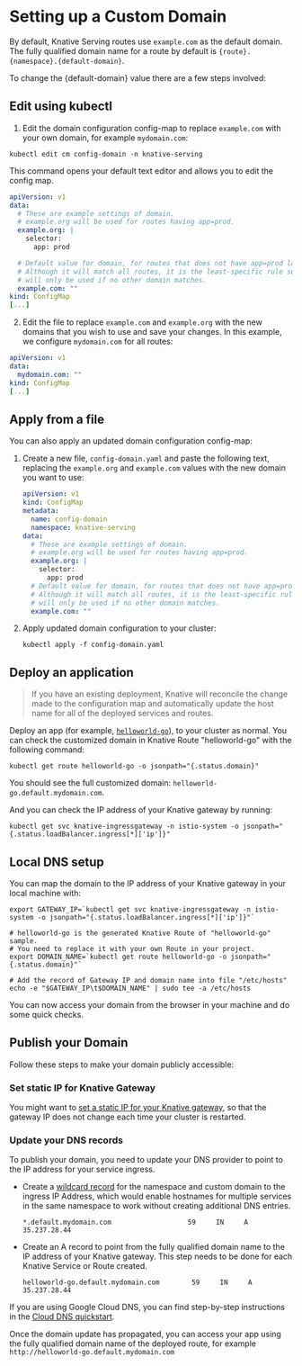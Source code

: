 # Setting up a Custom Domain

By default, Knative Serving routes use `example.com` as the default domain.
The fully qualified domain name for a route by default is `{route}.{namespace}.{default-domain}`.

To change the {default-domain} value there are a few steps involved:

## Edit using kubectl

1. Edit the domain configuration config-map to replace `example.com`
   with your own domain, for example `mydomain.com`:

```shell
kubectl edit cm config-domain -n knative-serving
```

This command opens your default text editor and allows you to edit the config map. 

```yaml
apiVersion: v1
data:
  # These are example settings of domain.
  # example.org will be used for routes having app=prod.
  example.org: |
    selector:
      app: prod

  # Default value for domain, for routes that does not have app=prod labels.
  # Although it will match all routes, it is the least-specific rule so it
  # will only be used if no other domain matches.
  example.com: ""
kind: ConfigMap
[...]
```

2. Edit the file to replace `example.com` and `example.org` with the new domains that
you wish to use and save your changes. In this example, we configure `mydomain.com` for all routes: 

```yaml
apiVersion: v1
data:
  mydomain.com: ""
kind: ConfigMap
[...]
```

## Apply from a file

You can also apply an updated domain configuration config-map:

1. Create a new file, `config-domain.yaml` and paste the following text,
   replacing the `example.org` and `example.com` values with the new
   domain you want to use:

    ```yaml
    apiVersion: v1
    kind: ConfigMap
    metadata:
      name: config-domain
      namespace: knative-serving
    data:
      # These are example settings of domain.
      # example.org will be used for routes having app=prod.
      example.org: |
        selector:
          app: prod
      # Default value for domain, for routes that does not have app=prod labels.
      # Although it will match all routes, it is the least-specific rule so it
      # will only be used if no other domain matches.
      example.com: ""
    ```

2. Apply updated domain configuration to your cluster:

    ```shell
    kubectl apply -f config-domain.yaml
    ```

## Deploy an application

> If you have an existing deployment, Knative will reconcile the change made to
> the configuration map and automatically update the host name for all of the deployed
> services and routes.


Deploy an app (for example, [`helloworld-go`](./samples/helloworld-go/README.md)), to 
your cluster as normal. You can check the customized domain in  Knative Route "helloworld-go" with
the following command:
```shell
kubectl get route helloworld-go -o jsonpath="{.status.domain}"
```
You should see the full customized domain: `helloworld-go.default.mydomain.com`.

And you can check the IP address of your Knative gateway by running:
```shell
kubectl get svc knative-ingressgateway -n istio-system -o jsonpath="{.status.loadBalancer.ingress[*]['ip']}"
```

## Local DNS setup

You can map the domain to the IP address of your Knative gateway in your local 
machine with:
```shell
export GATEWAY_IP=`kubectl get svc knative-ingressgateway -n istio-system -o jsonpath="{.status.loadBalancer.ingress[*]['ip']}"`

# helloworld-go is the generated Knative Route of "helloworld-go" sample.
# You need to replace it with your own Route in your project.
export DOMAIN_NAME=`kubectl get route helloworld-go -o jsonpath="{.status.domain}"`

# Add the record of Gateway IP and domain name into file "/etc/hosts"
echo -e "$GATEWAY_IP\t$DOMAIN_NAME" | sudo tee -a /etc/hosts

```
You can now access your domain from the browser in your machine and do some quick checks.

## Publish your Domain

Follow these steps to make your domain publicly accessible:

### Set static IP for Knative Gateway

You might want to [set a static IP for your Knative gateway](gke-assigning-static-ip-address.md), 
so that the gateway IP does not change each time your cluster is restarted.

### Update your DNS records

To publish your domain, you need to update your DNS provider to point to the 
IP address for your service ingress.

* Create a [wildcard record](https://support.google.com/domains/answer/4633759)
  for the namespace and custom domain to the ingress IP Address, which would enable 
  hostnames for multiple services in the same namespace to work without creating 
  additional DNS entries.

    ```dns
    *.default.mydomain.com                   59     IN     A   35.237.28.44
    ```

* Create an A record to point from the fully qualified domain name to the IP 
  address of your Knative gateway. This step needs to be done for each Knative Service or 
  Route created.
  
    ```dns
    helloworld-go.default.mydomain.com        59     IN     A   35.237.28.44
    ```

If you are using Google Cloud DNS, you can find step-by-step instructions
in the [Cloud DNS quickstart](https://cloud.google.com/dns/quickstart).


Once the domain update has propagated, you can access your app using 
the fully qualified domain name of the deployed route, for example
`http://helloworld-go.default.mydomain.com`
